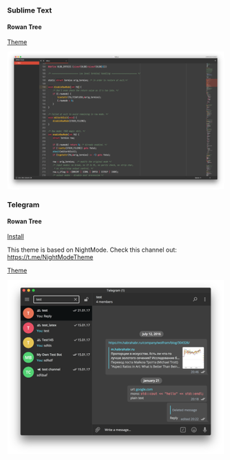 ### Sublime Text
#### Rowan Tree

[Theme](https://github.com/luc1ph3r/themes/blob/master/Sublime%20Text/RowanTree.tmTheme)

![](https://raw.githubusercontent.com/luc1ph3r/themes/master/Sublime%20Text/screenshot.png?token=ADHrNR-aUwKtsQev7uQYryTKEbSfRRnEks5Y-TDswA%3D%3D)

### Telegram
#### Rowan Tree

[Install](http://t.me/addtheme/wSty35h4PWplb63G)

This theme is based on NightMode. Check this channel out: https://t.me/NightModeTheme

[Theme](https://github.com/luc1ph3r/themes/blob/master/Telegram/RowanTree.tdesktop-theme)

![](https://raw.githubusercontent.com/luc1ph3r/themes/master/Telegram/screenshot.png?token=ADHrNe9cFbgxD9fgRq_4ehuZ1Miw9pUNks5Y-S1_wA%3D%3D)

